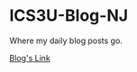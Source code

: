# ICS3U-Blog-NJ
Where my daily blog posts go.

[Blog's Link](https://nesajovanovic.github.io/ICS3U-Blog-NJ/Blog.html)
